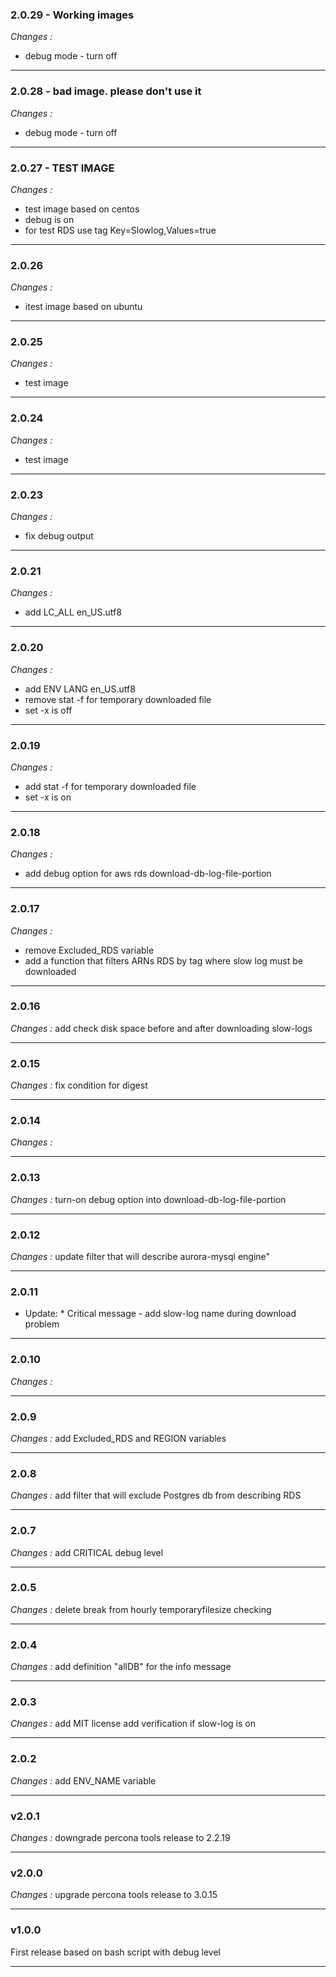 ### 2.0.29 - Working images
*Changes :*
- debug mode - turn off

---

### 2.0.28 - bad image. please don't use it
*Changes :*
- debug mode - turn off

---

### 2.0.27 - TEST IMAGE
*Changes :*
- test image based on centos
- debug is on 
- for test RDS use tag Key=Slowlog,Values=true

---

### 2.0.26
*Changes :*
- itest image based on ubuntu

---

### 2.0.25
*Changes :*
- test image

---

### 2.0.24
*Changes :*
- test image

---

### 2.0.23
*Changes :*
- fix debug output

---

### 2.0.21
*Changes :*
- add LC_ALL en_US.utf8

---

### 2.0.20
*Changes :*
- add ENV LANG en_US.utf8
- remove stat -f for temporary downloaded file
- set -x is off

---

### 2.0.19
*Changes :*
- add stat -f for temporary downloaded file
- set -x is on

---

### 2.0.18
*Changes :*
- add debug option for aws rds download-db-log-file-portion

---

### 2.0.17
*Changes :*
- remove Excluded_RDS variable
- add a function that filters ARNs RDS by tag where slow log must be downloaded

---

### 2.0.16
*Changes :*
add check disk space before and after downloading slow-logs

---

### 2.0.15
*Changes :*
fix condition for digest

---

### 2.0.14
*Changes :*

---

### 2.0.13
*Changes :*
turn-on debug option into download-db-log-file-portion

---
### 2.0.12
*Changes :*
update filter that will describe aurora-mysql engine"

---

### 2.0.11
* Update: *
Critical message - add slow-log name during download problem

---

### 2.0.10
*Changes :*
 
---

### 2.0.9
*Changes :*
add Excluded_RDS and REGION variables

---

### 2.0.8
*Changes :*
add filter that will exclude Postgres db from describing RDS

---

### 2.0.7
*Changes :*
add CRITICAL debug level

---

### 2.0.5
*Changes :*
delete break from hourly temporaryfilesize checking  

---

### 2.0.4
*Changes :*
add definition "allDB" for the info message

---

### 2.0.3
*Changes :*
add MIT license
add verification if slow-log is on

---
### 2.0.2
*Changes :*
add ENV_NAME variable
 
---
 
### v2.0.1
 *Changes :*
downgrade percona tools release to 2.2.19

---

### v2.0.0
 *Changes :*
upgrade percona tools release to 3.0.15

---

### v1.0.0
First release based on bash script with debug level

---